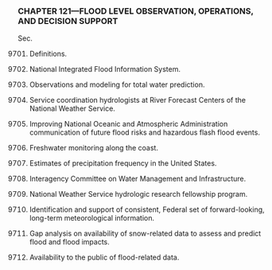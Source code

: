 ### **CHAPTER 121—FLOOD LEVEL OBSERVATION, OPERATIONS, AND DECISION SUPPORT** ###

Sec.

9701. Definitions.

9702. National Integrated Flood Information System.

9703. Observations and modeling for total water prediction.

9704. Service coordination hydrologists at River Forecast Centers of the National Weather Service.

9705. Improving National Oceanic and Atmospheric Administration communication of future flood risks and hazardous flash flood events.

9706. Freshwater monitoring along the coast.

9707. Estimates of precipitation frequency in the United States.

9708. Interagency Committee on Water Management and Infrastructure.

9709. National Weather Service hydrologic research fellowship program.

9710. Identification and support of consistent, Federal set of forward-looking, long-term meteorological information.

9711. Gap analysis on availability of snow-related data to assess and predict flood and flood impacts.

9712. Availability to the public of flood-related data.